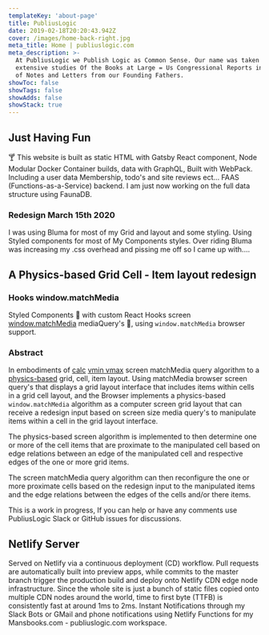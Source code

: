 ```yaml
---
templateKey: 'about-page'
title: PubliusLogic
date: 2019-02-18T20:20:43.942Z
cover: /images/home-back-right.jpg
meta_title: Home | publiuslogic.com
meta_description: >-
  At PubliusLogic we Publish Logic as Common Sense. Our name was taken from my 
  extensive studies Of the Books at Large = Us Congressional Reports including a lot 
  of Notes and Letters from our Founding Fathers.
showToc: false
showTags: false
showAdds: false
showStack: true
---
```


## Just Having Fun

🍸 This website is built as static HTML with Gatsby React component, Node Modular Docker Container builds, data with GraphQL, Built with WebPack. Including a user data Membership, todo's and site reviews ect... FAAS (Functions-as-a-Service) backend. I am just now working on the full data structure using FaunaDB.

### Redesign March 15th 2020

I was using Bluma for most of my Grid and layout and some styling. Using Styled components for most of My Components styles. Over riding Bluma was increasing my .css overhead and pissing me off so I came up with....

## A Physics-based Grid Cell - Item layout redesign

### Hooks window.matchMedia

Styled Components 💅 with custom React Hooks screen [window.matchMedia](/blog/js-media-queries) mediaQuery's 💍, using `window.matchMedia` browser support.

### Abstract

In embodiments of [calc](https://css-tricks.com/a-complete-guide-to-calc-in-css/) [vmin vmax](https://css-tricks.com/simple-little-use-case-vmin/) screen matchMedia query algorithm to a [physics-based](https://en.wikipedia.org/wiki/Rendering_(computer_graphics)) grid, cell, item layout. Using matchMedia browser screen query's that displays a grid layout interface that includes items within cells in a grid cell layout, and the Browser implements a physics-based `window.matchMedia` algorithm as a computer screen grid layout that can receive a redesign input based on screen size media query's to manipulate items within a cell in the grid layout interface.

The physics-based screen algorithm is implemented to then determine one or more of the cell items that are proximate to the manipulated cell based on edge relations between an edge of the manipulated cell and respective edges of the one or more grid items.

The screen matchMedia query algorithm can then reconfigure the one or more proximate cells based on the redesign input to the manipulated items and the edge relations between the edges of the cells and/or there items.

This is a work in progress, If you can help or have any comments use PubliusLogic Slack or GitHub issues for discussions.

## Netlify Server

Served on Netlify via a continuous deployment (CD) workflow. Pull requests are automatically built into preview apps, while commits to the master branch trigger the production build and deploy onto Netlify CDN edge node infrastructure. Since the whole site is just a bunch of static files copied onto multiple CDN nodes around the world, time to first byte (TTFB) is consistently fast at around 1ms to 2ms. Instant Notifications through my Slack Bots or GMail and phone notifications using Netlify Functions for my Mansbooks.com - publiuslogic.com workspace.

